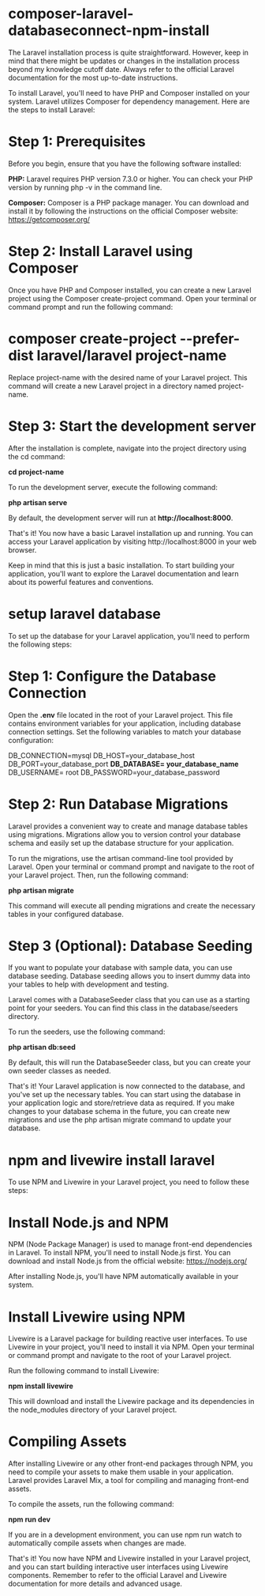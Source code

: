# composer-laravel-databaseconnect-npm-install
The Laravel installation process is quite straightforward. However, keep in mind that there might be updates or changes in the installation process beyond my knowledge cutoff date. Always refer to the official Laravel documentation for the most up-to-date instructions.

To install Laravel, you'll need to have PHP and Composer installed on your system. Laravel utilizes Composer for dependency management. Here are the steps to install Laravel:

# Step 1: Prerequisites
Before you begin, ensure that you have the following software installed:

****PHP:****
Laravel requires PHP version 7.3.0 or higher. You can check your PHP version by running php -v in the command line.

**Composer:**
Composer is a PHP package manager. You can download and install it by following the instructions on the official Composer website: https://getcomposer.org/

# Step 2: Install Laravel using Composer
Once you have PHP and Composer installed, you can create a new Laravel project using the Composer create-project command. Open your terminal or command prompt and run the following command:

# composer create-project --prefer-dist laravel/laravel project-name

Replace project-name with the desired name of your Laravel project. This command will create a new Laravel project in a directory named project-name.

# Step 3: Start the development server
After the installation is complete, navigate into the project directory using the cd command:

**cd project-name**

To run the development server, execute the following command:

**php artisan serve**

By default, the development server will run at **http://localhost:8000**.

That's it! You now have a basic Laravel installation up and running. You can access your Laravel application by visiting http://localhost:8000 in your web browser.

Keep in mind that this is just a basic installation. To start building your application, you'll want to explore the Laravel documentation and learn about its powerful features and conventions.

# setup laravel database

To set up the database for your Laravel application, you'll need to perform the following steps:

# Step 1: Configure the Database Connection

Open the **.env** file located in the root of your Laravel project. This file contains environment variables for your application, including database connection settings. Set the following variables to match your database configuration:

DB_CONNECTION=mysql
DB_HOST=your_database_host
DB_PORT=your_database_port
**DB_DATABASE= your_database_name**
DB_USERNAME= root
DB_PASSWORD=your_database_password

# Step 2: Run Database Migrations

Laravel provides a convenient way to create and manage database tables using migrations. Migrations allow you to version control your database schema and easily set up the database structure for your application.

To run the migrations, use the artisan command-line tool provided by Laravel. Open your terminal or command prompt and navigate to the root of your Laravel project. Then, run the following command:

**php artisan migrate**

This command will execute all pending migrations and create the necessary tables in your configured database.

# Step 3 (Optional): Database Seeding
If you want to populate your database with sample data, you can use database seeding. Database seeding allows you to insert dummy data into your tables to help with development and testing.

Laravel comes with a DatabaseSeeder class that you can use as a starting point for your seeders. You can find this class in the database/seeders directory.

To run the seeders, use the following command:

**php artisan db:seed**

By default, this will run the DatabaseSeeder class, but you can create your own seeder classes as needed.

That's it! Your Laravel application is now connected to the database, and you've set up the necessary tables. You can start using the database in your application logic and store/retrieve data as required. If you make changes to your database schema in the future, you can create new migrations and use the php artisan migrate command to update your database.

# npm  and livewire install laravel

To use NPM and Livewire in your Laravel project, you need to follow these steps:

# Install Node.js and NPM
NPM (Node Package Manager) is used to manage front-end dependencies in Laravel. To install NPM, you'll need to install Node.js first. You can download and install Node.js from the official website: https://nodejs.org/

After installing Node.js, you'll have NPM automatically available in your system.

# Install Livewire using NPM
Livewire is a Laravel package for building reactive user interfaces. To use Livewire in your project, you'll need to install it via NPM. Open your terminal or command prompt and navigate to the root of your Laravel project.

Run the following command to install Livewire:

**npm install livewire**

This will download and install the Livewire package and its dependencies in the node_modules directory of your Laravel project.

# Compiling Assets

After installing Livewire or any other front-end packages through NPM, you need to compile your assets to make them usable in your application. Laravel provides Laravel Mix, a tool for compiling and managing front-end assets.

To compile the assets, run the following command:

**npm run dev**

If you are in a development environment, you can use npm run watch to automatically compile assets when changes are made.

That's it! You now have NPM and Livewire installed in your Laravel project, and you can start building interactive user interfaces using Livewire components. Remember to refer to the official Laravel and Livewire documentation for more details and advanced usage.
